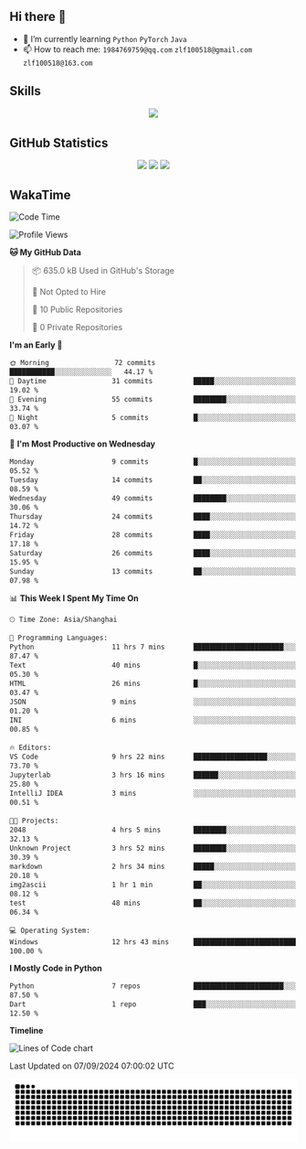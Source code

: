 ## Hi there 👋

- 🌱 I’m currently learning `Python` `PyTorch` `Java`
- 📫 How to reach me: `1984769759@qq.com` `zlf100518@gmail.com` `zlf100518@163.com`

## Skills
<div align="center"> <img src="https://skillicons.dev/icons?i=python,linux,git,github,html,css,js" /> </div>

## GitHub Statistics

<div align="center">
  <img src="https://github-readme-stats.vercel.app/api?username=mrcchenfeng&show_icons=true&theme=tokyonight" />
  <img src="https://github-readme-stats.vercel.app/api/top-langs/?username=mrcchenfeng&show_icons=true&theme=tokyonight" />
  <img src="https://github-readme-activity-graph.vercel.app/graph?username=mrcchenfeng&theme=xcode" />
</div>

## WakaTime

<!--START_SECTION:waka-->
![Code Time](http://img.shields.io/badge/Code%20Time-82%20hrs%2016%20mins-blue)

![Profile Views](http://img.shields.io/badge/Profile%20Views-2-blue)

**🐱 My GitHub Data** 

> 📦 635.0 kB Used in GitHub's Storage 
 > 
> 🚫 Not Opted to Hire
 > 
> 📜 10 Public Repositories 
 > 
> 🔑 0 Private Repositories 
 > 
**I'm an Early 🐤** 

```text
🌞 Morning                72 commits          ███████████░░░░░░░░░░░░░░   44.17 % 
🌆 Daytime                31 commits          █████░░░░░░░░░░░░░░░░░░░░   19.02 % 
🌃 Evening                55 commits          ████████░░░░░░░░░░░░░░░░░   33.74 % 
🌙 Night                  5 commits           █░░░░░░░░░░░░░░░░░░░░░░░░   03.07 % 
```
📅 **I'm Most Productive on Wednesday** 

```text
Monday                   9 commits           █░░░░░░░░░░░░░░░░░░░░░░░░   05.52 % 
Tuesday                  14 commits          ██░░░░░░░░░░░░░░░░░░░░░░░   08.59 % 
Wednesday                49 commits          ████████░░░░░░░░░░░░░░░░░   30.06 % 
Thursday                 24 commits          ████░░░░░░░░░░░░░░░░░░░░░   14.72 % 
Friday                   28 commits          ████░░░░░░░░░░░░░░░░░░░░░   17.18 % 
Saturday                 26 commits          ████░░░░░░░░░░░░░░░░░░░░░   15.95 % 
Sunday                   13 commits          ██░░░░░░░░░░░░░░░░░░░░░░░   07.98 % 
```


📊 **This Week I Spent My Time On** 

```text
🕑︎ Time Zone: Asia/Shanghai

💬 Programming Languages: 
Python                   11 hrs 7 mins       ██████████████████████░░░   87.47 % 
Text                     40 mins             █░░░░░░░░░░░░░░░░░░░░░░░░   05.30 % 
HTML                     26 mins             █░░░░░░░░░░░░░░░░░░░░░░░░   03.47 % 
JSON                     9 mins              ░░░░░░░░░░░░░░░░░░░░░░░░░   01.20 % 
INI                      6 mins              ░░░░░░░░░░░░░░░░░░░░░░░░░   00.85 % 

🔥 Editors: 
VS Code                  9 hrs 22 mins       ██████████████████░░░░░░░   73.70 % 
Jupyterlab               3 hrs 16 mins       ██████░░░░░░░░░░░░░░░░░░░   25.80 % 
IntelliJ IDEA            3 mins              ░░░░░░░░░░░░░░░░░░░░░░░░░   00.51 % 

🐱‍💻 Projects: 
2048                     4 hrs 5 mins        ████████░░░░░░░░░░░░░░░░░   32.13 % 
Unknown Project          3 hrs 52 mins       ████████░░░░░░░░░░░░░░░░░   30.39 % 
markdown                 2 hrs 34 mins       █████░░░░░░░░░░░░░░░░░░░░   20.18 % 
img2ascii                1 hr 1 min          ██░░░░░░░░░░░░░░░░░░░░░░░   08.12 % 
test                     48 mins             ██░░░░░░░░░░░░░░░░░░░░░░░   06.34 % 

💻 Operating System: 
Windows                  12 hrs 43 mins      █████████████████████████   100.00 % 
```

**I Mostly Code in Python** 

```text
Python                   7 repos             ██████████████████████░░░   87.50 % 
Dart                     1 repo              ███░░░░░░░░░░░░░░░░░░░░░░   12.50 % 
```



**Timeline**

![Lines of Code chart](https://raw.githubusercontent.com/mrcchenfeng/mrcchenfeng/main/assets/bar_graph.png)


 Last Updated on 07/09/2024 07:00:02 UTC
<!--END_SECTION:waka-->

<div align="center"><img src="./assets/github-snake-dark.svg" /></div>
